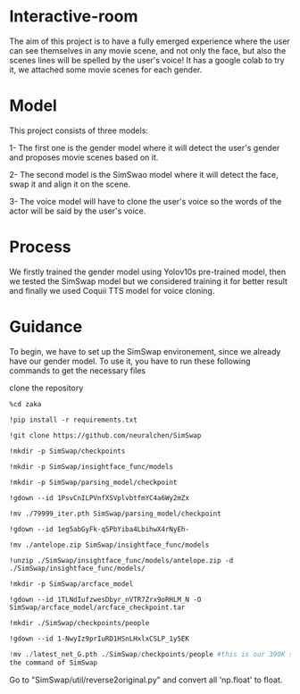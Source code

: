 # Interactive-room
The aim of this project is to have a fully emerged experience where the user can see themselves in  any movie scene, and not only the face, but also the scenes lines will be spelled by the user's voice! It has a google colab to try it, we attached some movie scenes for each gender.


# Model
This project consists of three models:

1- The first one is the gender model where it will detect the user's gender and proposes movie scenes based on it.

2- The second model is the SimSwao model where it will detect the face, swap it and align it on the scene.

3- The voice model will have to clone the user's voice so the words of the actor will be said by the user's voice.

# Process
We firstly trained the gender model using Yolov10s pre-trained model, then we tested the SimSwap model but we considered training it for better result and finally we used Coquii TTS model for voice cloning.

# Guidance
To begin, we have to set up the SimSwap environement, since we already have our gender model. To use it, you have to run these following commands to get the necessary files

clone the repository

```
%cd zaka
```
```
!pip install -r requirements.txt
```
```
!git clone https://github.com/neuralchen/SimSwap 
```
```
!mkdir -p SimSwap/checkpoints
```
```
!mkdir -p SimSwap/insightface_func/models
```
```
!mkdir -p SimSwap/parsing_model/checkpoint
```
```
!gdown --id 1PsvCnILPVnfXSVplvbtfmYC4a6Wy2mZx
```
```
!mv ./79999_iter.pth SimSwap/parsing_model/checkpoint
```
```
!gdown --id 1eg5abGyFk-q5PbYiba4LbihwX4rNyEh-
```
```
!mv ./antelope.zip SimSwap/insightface_func/models
```
```
!unzip ./SimSwap/insightface_func/models/antelope.zip -d ./SimSwap/insightface_func/models/
```
```
!mkdir -p SimSwap/arcface_model
```
```
!gdown --id 1TLNdIufzwesDbyr_nVTR7Zrx9oRHLM_N -O SimSwap/arcface_model/arcface_checkpoint.tar
```
```
!mkdir ./SimSwap/checkpoints/people
```
```
!gdown --id 1-NwyIz9prIuRD1HSnLHxlxCSLP_1y5EK
```
```python
!mv ./latest_net_G.pth ./SimSwap/checkpoints/people #this is our 390K steps model, it is named as 'latest' so we do not need to specify "which epoch" in
the command of SimSwap
```
Go to "SimSwap/util/reverse2original.py" and convert all 'np.float' to float.
